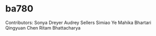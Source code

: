# ba780

Contributors:
Sonya Dreyer
Audrey Sellers
Simiao Ye
Mahika Bhartari
Qingyuan Chen
Ritam Bhattacharya
